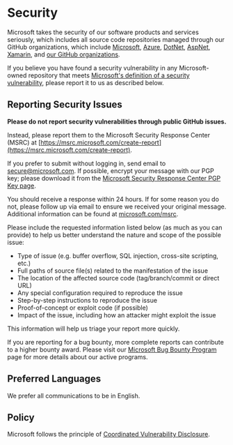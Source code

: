 <!-- BEGIN MICROSOFT SECURITY.MD V0.0.5 BLOCK -->

# Security

Microsoft takes the security of our software products and services seriously, which includes all source code repositories
managed through our GitHub organizations, which include [Microsoft](https://github.com/Microsoft),
[Azure](https://github.com/Azure), [DotNet](https://github.com/dotnet), [AspNet](https://github.com/aspnet),
[Xamarin](https://github.com/xamarin), and [our GitHub organizations](https://opensource.microsoft.com/).

If you believe you have found a security vulnerability in any Microsoft-owned repository that meets
[Microsoft's definition of a security vulnerability](https://docs.microsoft.com/en-us/previous-versions/tn-archive/cc751383(v=technet.10)),
please report it to us as described below.

## Reporting Security Issues

**Please do not report security vulnerabilities through public GitHub issues.**

Instead, please report them to the Microsoft Security Response Center (MSRC) at [https://msrc.microsoft.com/create-report](https://msrc.microsoft.com/create-report).

If you prefer to submit without logging in, send email to [secure@microsoft.com](mailto:secure@microsoft.com).
If possible, encrypt your message with our PGP key; please download it from the [Microsoft Security Response Center PGP Key page](https://www.microsoft.com/en-us/msrc/pgp-key-msrc).

You should receive a response within 24 hours. If for some reason you do not,
please follow up via email to ensure we received your original message.
Additional information can be found at [microsoft.com/msrc](https://www.microsoft.com/msrc).

Please include the requested information listed below (as much as you can provide) to help us better understand the nature and scope of the possible issue:

* Type of issue (e.g. buffer overflow, SQL injection, cross-site scripting, etc.)
* Full paths of source file(s) related to the manifestation of the issue
* The location of the affected source code (tag/branch/commit or direct URL)
* Any special configuration required to reproduce the issue
* Step-by-step instructions to reproduce the issue
* Proof-of-concept or exploit code (if possible)
* Impact of the issue, including how an attacker might exploit the issue

This information will help us triage your report more quickly.

If you are reporting for a bug bounty, more complete reports can contribute to a higher bounty award.
Please visit our [Microsoft Bug Bounty Program](https://microsoft.com/msrc/bounty) page for more details about our active programs.

## Preferred Languages

We prefer all communications to be in English.

## Policy

Microsoft follows the principle of [Coordinated Vulnerability Disclosure](https://www.microsoft.com/en-us/msrc/cvd).

<!-- END MICROSOFT SECURITY.MD BLOCK -->
